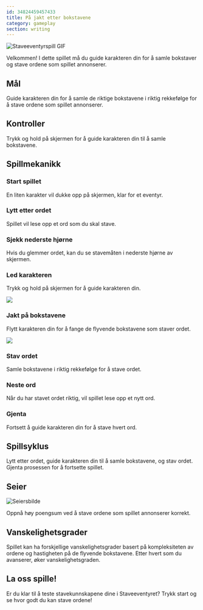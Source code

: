 ```yaml
---
id: 34824459457433
title: På jakt etter bokstavene
category: gameplay
section: writing
---
```

![Staveeventyrspill GIF](https://help.studycat.com/hc/article_attachments/34964422592281)

Velkommen! I dette spillet må du guide karakteren din for å samle bokstaver og stave ordene som spillet annonserer.

## Mål

Guide karakteren din for å samle de riktige bokstavene i riktig rekkefølge for å stave ordene som spillet annonserer.

## Kontroller 

Trykk og hold på skjermen for å guide karakteren din til å samle bokstavene.

## Spillmekanikk

### Start spillet

En liten karakter vil dukke opp på skjermen, klar for et eventyr.

### Lytt etter ordet

Spillet vil lese opp et ord som du skal stave.

### Sjekk nederste hjørne

Hvis du glemmer ordet, kan du se stavemåten i nederste hjørne av skjermen.

### Led karakteren

Trykk og hold på skjermen for å guide karakteren din.

![](https://help.studycat.com/hc/article_attachments/34964428229401)

### Jakt på bokstavene

Flytt karakteren din for å fange de flyvende bokstavene som staver ordet.

![](https://help.studycat.com/hc/article_attachments/34824459449625)

### Stav ordet

Samle bokstavene i riktig rekkefølge for å stave ordet.

### Neste ord

Når du har stavet ordet riktig, vil spillet lese opp et nytt ord.

### Gjenta

Fortsett å guide karakteren din for å stave hvert ord.

## Spillsyklus

Lytt etter ordet, guide karakteren din til å samle bokstavene, og stav ordet. Gjenta prosessen for å fortsette spillet.

## Seier

![Seiersbilde](https://help.studycat.com/hc/article_attachments/34964428232601)

Oppnå høy poengsum ved å stave ordene som spillet annonserer korrekt.

## Vanskelighetsgrader

Spillet kan ha forskjellige vanskelighetsgrader basert på kompleksiteten av ordene og hastigheten på de flyvende bokstavene. Etter hvert som du avanserer, øker vanskelighetsgraden.

## La oss spille!

Er du klar til å teste stavekunnskapene dine i Staveeventyret? Trykk start og se hvor godt du kan stave ordene!


